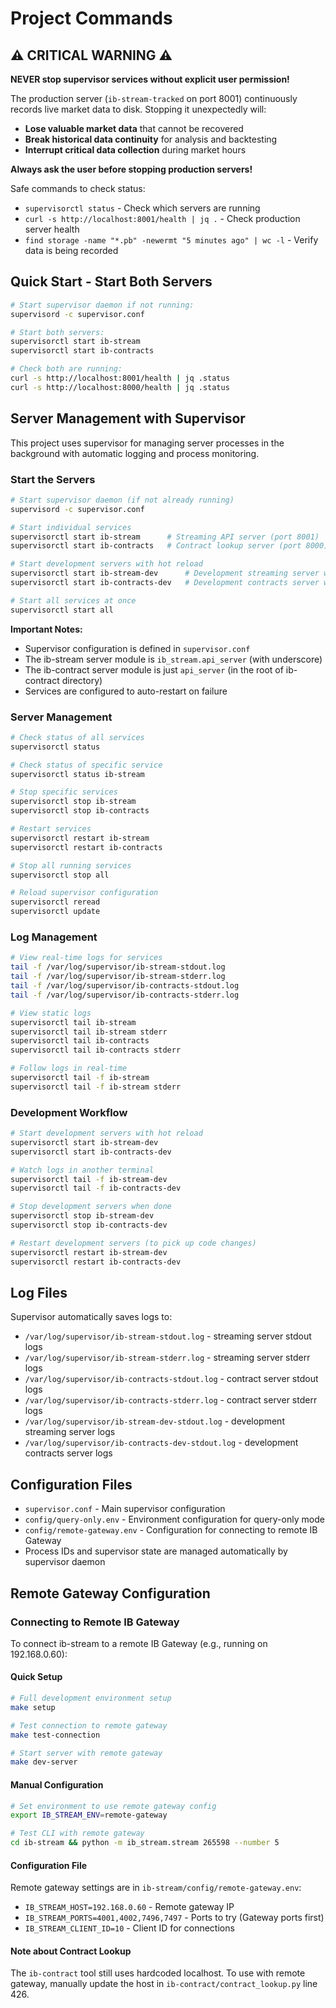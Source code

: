 # Project Commands

## ⚠️ CRITICAL WARNING ⚠️

**NEVER stop supervisor services without explicit user permission!**

The production server (`ib-stream-tracked` on port 8001) continuously records live market data to disk. Stopping it unexpectedly will:
- **Lose valuable market data** that cannot be recovered
- **Break historical data continuity** for analysis and backtesting
- **Interrupt critical data collection** during market hours

**Always ask the user before stopping production servers!**

Safe commands to check status:
- `supervisorctl status` - Check which servers are running
- `curl -s http://localhost:8001/health | jq .` - Check production server health
- `find storage -name "*.pb" -newermt "5 minutes ago" | wc -l` - Verify data is being recorded

## Quick Start - Start Both Servers

```bash
# Start supervisor daemon if not running:
supervisord -c supervisor.conf

# Start both servers:
supervisorctl start ib-stream
supervisorctl start ib-contracts

# Check both are running:
curl -s http://localhost:8001/health | jq .status
curl -s http://localhost:8000/health | jq .status
```

## Server Management with Supervisor

This project uses supervisor for managing server processes in the background with automatic logging and process monitoring.

### Start the Servers

```bash
# Start supervisor daemon (if not already running)
supervisord -c supervisor.conf

# Start individual services
supervisorctl start ib-stream      # Streaming API server (port 8001)
supervisorctl start ib-contracts   # Contract lookup server (port 8000)

# Start development servers with hot reload
supervisorctl start ib-stream-dev      # Development streaming server with --reload
supervisorctl start ib-contracts-dev   # Development contracts server with --reload

# Start all services at once
supervisorctl start all
```

**Important Notes:**
- Supervisor configuration is defined in `supervisor.conf`
- The ib-stream server module is `ib_stream.api_server` (with underscore)
- The ib-contract server module is just `api_server` (in the root of ib-contract directory)
- Services are configured to auto-restart on failure

### Server Management

```bash
# Check status of all services
supervisorctl status

# Check status of specific service
supervisorctl status ib-stream

# Stop specific services
supervisorctl stop ib-stream
supervisorctl stop ib-contracts

# Restart services
supervisorctl restart ib-stream
supervisorctl restart ib-contracts

# Stop all running services
supervisorctl stop all

# Reload supervisor configuration
supervisorctl reread
supervisorctl update
```

### Log Management

```bash
# View real-time logs for services
tail -f /var/log/supervisor/ib-stream-stdout.log
tail -f /var/log/supervisor/ib-stream-stderr.log
tail -f /var/log/supervisor/ib-contracts-stdout.log
tail -f /var/log/supervisor/ib-contracts-stderr.log

# View static logs
supervisorctl tail ib-stream
supervisorctl tail ib-stream stderr
supervisorctl tail ib-contracts
supervisorctl tail ib-contracts stderr

# Follow logs in real-time
supervisorctl tail -f ib-stream
supervisorctl tail -f ib-stream stderr
```

### Development Workflow

```bash
# Start development servers with hot reload
supervisorctl start ib-stream-dev
supervisorctl start ib-contracts-dev

# Watch logs in another terminal
supervisorctl tail -f ib-stream-dev
supervisorctl tail -f ib-contracts-dev

# Stop development servers when done
supervisorctl stop ib-stream-dev
supervisorctl stop ib-contracts-dev

# Restart development servers (to pick up code changes)
supervisorctl restart ib-stream-dev
supervisorctl restart ib-contracts-dev
```

## Log Files

Supervisor automatically saves logs to:
- `/var/log/supervisor/ib-stream-stdout.log` - streaming server stdout logs
- `/var/log/supervisor/ib-stream-stderr.log` - streaming server stderr logs  
- `/var/log/supervisor/ib-contracts-stdout.log` - contract server stdout logs
- `/var/log/supervisor/ib-contracts-stderr.log` - contract server stderr logs
- `/var/log/supervisor/ib-stream-dev-stdout.log` - development streaming server logs
- `/var/log/supervisor/ib-contracts-dev-stdout.log` - development contracts server logs

## Configuration Files

- `supervisor.conf` - Main supervisor configuration
- `config/query-only.env` - Environment configuration for query-only mode
- `config/remote-gateway.env` - Configuration for connecting to remote IB Gateway
- Process IDs and supervisor state are managed automatically by supervisor daemon

## Remote Gateway Configuration

### Connecting to Remote IB Gateway

To connect ib-stream to a remote IB Gateway (e.g., running on 192.168.0.60):

#### Quick Setup
```bash
# Full development environment setup
make setup

# Test connection to remote gateway
make test-connection

# Start server with remote gateway
make dev-server
```

#### Manual Configuration
```bash
# Set environment to use remote gateway config
export IB_STREAM_ENV=remote-gateway

# Test CLI with remote gateway
cd ib-stream && python -m ib_stream.stream 265598 --number 5
```

#### Configuration File
Remote gateway settings are in `ib-stream/config/remote-gateway.env`:
- `IB_STREAM_HOST=192.168.0.60` - Remote gateway IP
- `IB_STREAM_PORTS=4001,4002,7496,7497` - Ports to try (Gateway ports first)
- `IB_STREAM_CLIENT_ID=10` - Client ID for connections

#### Note about Contract Lookup
The `ib-contract` tool still uses hardcoded localhost. To use with remote gateway, manually update the host in `ib-contract/contract_lookup.py` line 426.